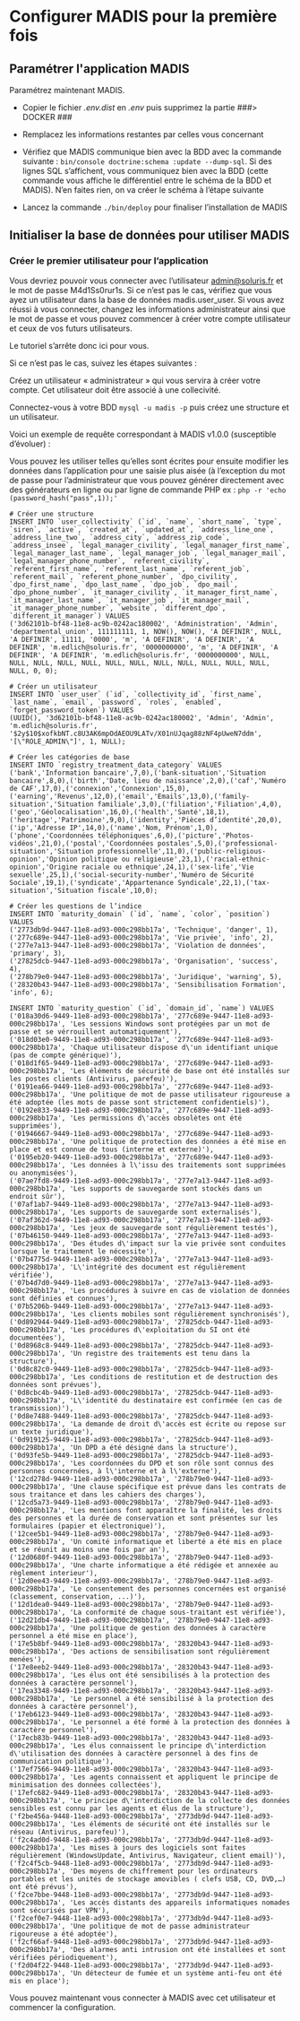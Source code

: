 Configurer MADIS pour la première fois
======================================

## Paramétrer l'application MADIS

Paramétrez maintenant MADIS.

- Copier le fichier *.env.dist* en *.env* puis supprimez la partie ###> DOCKER ### 

- Remplacez les informations restantes par celles vous concernant

- Vérifiez que MADIS communique bien avec la BDD avec la commande suivante : `bin/console doctrine:schema :update --dump-sql`.
Si des lignes SQL s’affichent, vous communiquez bien avec la BDD (cette commande vous affiche le différentiel entre le schéma de la BDD et MADIS). N’en faites rien, on va créer le schéma à l’étape suivante

- Lancez la commande `./bin/deploy`  pour finaliser l’installation de MADIS

 

## Initialiser la base de données pour utiliser MADIS

### Créer le premier utilisateur pour l’application

Vous devriez pouvoir vous connecter avec l’utilisateur [admin@soluris.fr](mailto:admin@soluris.fr)
et le mot de passe M4d1Ss0rur1s. Si ce n’est pas le cas, vérifiez que vous ayez un utilisateur dans
la base de données madis.user_user. Si vous avez réussi à vous connecter, changez les informations
administrateur ainsi que le mot de passe et vous pouvez commencer à créer votre compte utilisateur
et ceux de vos futurs utilisateurs.

Le tutoriel s’arrête donc ici pour vous.

 

Si ce n’est pas le cas, suivez les étapes suivantes : 

Créez un utilisateur « administrateur » qui vous servira à créer votre compte. Cet utilisateur doit être associé à une collecivité.

Connectez-vous à votre BDD `mysql -u madis -p` puis créez une structure et un utilisateur.

 

Voici un exemple de requête correspondant à MADIS v1.0.0 (susceptible d’évoluer) :

Vous pouvez les utiliser telles qu’elles sont écrites pour ensuite modifier les données dans l’application pour une saisie plus aisée (à l’exception du mot de passe pour l’administrateur que vous pouvez générer directement avec des générateurs en ligne ou par ligne de commande PHP ex : 
 `php -r 'echo (password_hash("pass",1));'`



```mysql
# Créer une structure
INSERT INTO `user_collectivity` (`id`, `name`, `short_name`, `type`, `siren`, `active`, `created_at`, `updated_at`, `address_line_one`, `address_line_two`, `address_city`, `address_zip_code`, `address_insee`, `legal_manager_civility`, `legal_manager_first_name`, `legal_manager_last_name`, `legal_manager_job`, `legal_manager_mail`, `legal_manager_phone_number`, `referent_civility`, `referent_first_name`, `referent_last_name`, `referent_job`, `referent_mail`, `referent_phone_number`, `dpo_civility`, `dpo_first_name`, `dpo_last_name`, `dpo_job`, `dpo_mail`, `dpo_phone_number`, `it_manager_civility`, `it_manager_first_name`, `it_manager_last_name`, `it_manager_job`, `it_manager_mail`, `it_manager_phone_number`, `website`, `different_dpo`, `different_it_manager`) VALUES
('3d62101b-bf48-11e8-ac9b-0242ac180002', 'Administration', 'Admin', 'departmental_union', 111111111, 1, NOW(), NOW(), 'A DEFINIR', NULL, 'A DEFINIR', 11111, '0000', 'm', 'A DEFINIR', 'A DEFINIR', 'A DEFINIR', 'm.edlich@soluris.fr', '0000000000', 'm', 'A DEFINIR', 'A DEFINIR', 'A DEFINIR', 'm.edlich@soluris.fr', '0000000000', NULL, NULL, NULL, NULL, NULL, NULL, NULL, NULL, NULL, NULL, NULL, NULL, NULL, 0, 0);

# Créer un utilisateur
INSERT INTO `user_user` (`id`, `collectivity_id`, `first_name`, `last_name`, `email`, `password`, `roles`, `enabled`, `forget_password_token`) VALUES
(UUID(), '3d62101b-bf48-11e8-ac9b-0242ac180002', 'Admin', 'Admin', 'm.edlich@soluris.fr', '$2y$10$xofkbNT.c8U3AK6mpOdAEOU9LATv/X01nUJqag88zNF4pUweN7ddm', '[\"ROLE_ADMIN\"]', 1, NULL);

# Créer les catégories de base
INSERT INTO `registry_treatment_data_category` VALUES ('bank','Information bancaire',7,0),('bank-situation','Situation bancaire',8,0),('birth','Date, lieu de naissance',2,0),('caf','Numéro de CAF',17,0),('connexion','Connexion',15,0),('earning','Revenus',12,0),('email','Emails',13,0),('family-situation','Situation familiale',3,0),('filiation','Filiation',4,0),('geo','Géolocalisation',16,0),('health','Santé',18,1),('heritage','Patrimoine',9,0),('identity','Pièces d’identité',20,0),('ip','Adresse IP',14,0),('name','Nom, Prénom',1,0),('phone','Coordonnées téléphoniques',6,0),('picture','Photos-vidéos',21,0),('postal','Coordonnées postales',5,0),('professional-situation','Situation professionnelle',11,0),('public-religious-opinion','Opinion politique ou religieuse',23,1),('racial-ethnic-opinion','Origine raciale ou ethnique',24,1),('sex-life','Vie sexuelle',25,1),('social-security-number','Numéro de Sécurité Sociale',19,1),('syndicate','Appartenance Syndicale',22,1),('tax-situation','Situation fiscale',10,0);

# Créer les questions de l’indice
INSERT INTO `maturity_domain` (`id`, `name`, `color`, `position`) VALUES
('2773db9d-9447-11e8-ad93-000c298bb17a', 'Technique', 'danger', 1),
('277c689e-9447-11e8-ad93-000c298bb17a', 'Vie privée', 'info', 2),
('277e7a13-9447-11e8-ad93-000c298bb17a', 'Violation de données', 'primary', 3),
('27825dcb-9447-11e8-ad93-000c298bb17a', 'Organisation', 'success', 4),
('278b79e0-9447-11e8-ad93-000c298bb17a', 'Juridique', 'warning', 5),
('28320b43-9447-11e8-ad93-000c298bb17a', 'Sensibilisation Formation', 'info', 6);

INSERT INTO `maturity_question` (`id`, `domain_id`, `name`) VALUES
('018a30d6-9449-11e8-ad93-000c298bb17a', '277c689e-9447-11e8-ad93-000c298bb17a', 'Les sessions Windows sont protégées par un mot de passe et se vérrouillent automatiquement'),
('018d03e0-9449-11e8-ad93-000c298bb17a', '277c689e-9447-11e8-ad93-000c298bb17a', 'Chaque utilisateur dispose d\'un identifiant unique (pas de compte générique)'),
('018d1f65-9449-11e8-ad93-000c298bb17a', '277c689e-9447-11e8-ad93-000c298bb17a', 'Les éléments de sécurité de base ont été installés sur les postes clients (Antivirus, parefeu)'),
('0191ea66-9449-11e8-ad93-000c298bb17a', '277c689e-9447-11e8-ad93-000c298bb17a', 'Une politique de mot de passe utilisateur rigoureuse a été adoptée (les mots de passe sont strictement confidentiels)'),
('0192e833-9449-11e8-ad93-000c298bb17a', '277c689e-9447-11e8-ad93-000c298bb17a', 'Les permissions d\'accès obsolètes ont été supprimées'),
('01946667-9449-11e8-ad93-000c298bb17a', '277c689e-9447-11e8-ad93-000c298bb17a', 'Une politique de protection des données a été mise en place et est connue de tous (interne et externe)'),
('0195eb20-9449-11e8-ad93-000c298bb17a', '277c689e-9447-11e8-ad93-000c298bb17a', 'Les données à l\'issu des traitements sont supprimées ou anonymisées'),
('07ae7fd8-9449-11e8-ad93-000c298bb17a', '277e7a13-9447-11e8-ad93-000c298bb17a', 'Les supports de sauvegarde sont stockés dans un endroit sûr'),
('07af1ab7-9449-11e8-ad93-000c298bb17a', '277e7a13-9447-11e8-ad93-000c298bb17a', 'Les supports de sauvegarde sont externalisés'),
('07af362d-9449-11e8-ad93-000c298bb17a', '277e7a13-9447-11e8-ad93-000c298bb17a', 'Les jeux de sauvegarde sont régulièrement testés'),
('07b46150-9449-11e8-ad93-000c298bb17a', '277e7a13-9447-11e8-ad93-000c298bb17a', 'Des études d\'impact sur la vie privée sont conduites lorsque le traitement le nécessite'),
('07b4775d-9449-11e8-ad93-000c298bb17a', '277e7a13-9447-11e8-ad93-000c298bb17a', 'L\'intégrité des document est régulièrement vérifiée'),
('07b4d7d0-9449-11e8-ad93-000c298bb17a', '277e7a13-9447-11e8-ad93-000c298bb17a', 'Les procédures à suivre en cas de violation de données sont définies et connues'),
('07b5206b-9449-11e8-ad93-000c298bb17a', '277e7a13-9447-11e8-ad93-000c298bb17a', 'Les clients mobiles sont régulièrement synchronisés'),
('0d892944-9449-11e8-ad93-000c298bb17a', '27825dcb-9447-11e8-ad93-000c298bb17a', 'Les procédures d\'exploitation du SI ont été documentées'),
('0d8968c8-9449-11e8-ad93-000c298bb17a', '27825dcb-9447-11e8-ad93-000c298bb17a', 'Un registre des traitements est tenu dans la structure'),
('0d8c82c0-9449-11e8-ad93-000c298bb17a', '27825dcb-9447-11e8-ad93-000c298bb17a', 'Les conditions de restitution et de destruction des données sont prévues'),
('0d8cbc4b-9449-11e8-ad93-000c298bb17a', '27825dcb-9447-11e8-ad93-000c298bb17a', 'L\'identité du destinataire est confirmée (en cas de transmission)'),
('0d8e7488-9449-11e8-ad93-000c298bb17a', '27825dcb-9447-11e8-ad93-000c298bb17a', 'La demande de droit d\'accès est écrite ou repose sur un texte juridique'),
('0d919125-9449-11e8-ad93-000c298bb17a', '27825dcb-9447-11e8-ad93-000c298bb17a', 'Un DPD a été désigné dans la structure'),
('0d93fe5b-9449-11e8-ad93-000c298bb17a', '27825dcb-9447-11e8-ad93-000c298bb17a', 'Les coordonnées du DPD et son rôle sont connus des personnes concernées, à l\'interne et à l\'externe'),
('12cd278d-9449-11e8-ad93-000c298bb17a', '278b79e0-9447-11e8-ad93-000c298bb17a', 'Une clause spécifique est prévue dans les contrats de sous traitance et dans les cahiers des charges'),
('12cd5a73-9449-11e8-ad93-000c298bb17a', '278b79e0-9447-11e8-ad93-000c298bb17a', 'Les mentions font apparaître la finalité, les droits des personnes et la durée de conservation et sont présentes sur les formulaires (papier et électronique)'),
('12cee5b1-9449-11e8-ad93-000c298bb17a', '278b79e0-9447-11e8-ad93-000c298bb17a', 'Un comité informatique et liberté a été mis en place et se réunit au moins une fois par an'),
('12d0680f-9449-11e8-ad93-000c298bb17a', '278b79e0-9447-11e8-ad93-000c298bb17a', 'Une charte informatique a été rédigée et annexée au règlement interieur'),
('12d0ee43-9449-11e8-ad93-000c298bb17a', '278b79e0-9447-11e8-ad93-000c298bb17a', 'Le consentement des personnes concernées est organisé (classement, conservation, ...)'),
('12d1dea0-9449-11e8-ad93-000c298bb17a', '278b79e0-9447-11e8-ad93-000c298bb17a', 'La conformité de chaque sous-traitant est vérifiée'),
('12d21db4-9449-11e8-ad93-000c298bb17a', '278b79e0-9447-11e8-ad93-000c298bb17a', 'Une politique de gestion des données à caractère personnel a été mise en place'),
('17e5b8bf-9449-11e8-ad93-000c298bb17a', '28320b43-9447-11e8-ad93-000c298bb17a', 'Des actions de sensibilisation sont régulièrement menées'),
('17e8eeb2-9449-11e8-ad93-000c298bb17a', '28320b43-9447-11e8-ad93-000c298bb17a', 'Les élus ont été sensibilisés à la protection des données à caractère personnel'),
('17ea3348-9449-11e8-ad93-000c298bb17a', '28320b43-9447-11e8-ad93-000c298bb17a', 'Le personnel a été sensibilisé à la protection des données à caractère personnel'),
('17eb6123-9449-11e8-ad93-000c298bb17a', '28320b43-9447-11e8-ad93-000c298bb17a', 'Le personnel a été formé à la protection des données à caractère personnel'),
('17ecb83b-9449-11e8-ad93-000c298bb17a', '28320b43-9447-11e8-ad93-000c298bb17a', 'Les élus connaissent le principe d\'interdiction d\'utilisation des données à caractère personnel à des fins de communication politique'),
('17ef7566-9449-11e8-ad93-000c298bb17a', '28320b43-9447-11e8-ad93-000c298bb17a', 'Les agents connaissent et appliquent le principe de minimisation des données collectées'),
('17efc682-9449-11e8-ad93-000c298bb17a', '28320b43-9447-11e8-ad93-000c298bb17a', 'Le principe d\'interdiction de la collecte des données sensibles est connu par les agents et élus de la structure'),
('f2be456a-9448-11e8-ad93-000c298bb17a', '2773db9d-9447-11e8-ad93-000c298bb17a', 'Les éléments de sécurité ont été installés sur le réseau (Antivirus, parefeu)'),
('f2c4ad0d-9448-11e8-ad93-000c298bb17a', '2773db9d-9447-11e8-ad93-000c298bb17a', 'Les mises à jours des logiciels sont faites régulièrement (WindowsUpdate, Antivirus, Navigateur, client email)'),
('f2c4f5cb-9448-11e8-ad93-000c298bb17a', '2773db9d-9447-11e8-ad93-000c298bb17a', 'Des moyens de chiffrement pour les ordinateurs portables et les unités de stockage amovibles ( clefs USB, CD, DVD,…) ont été prévus'),
('f2ce7bbe-9448-11e8-ad93-000c298bb17a', '2773db9d-9447-11e8-ad93-000c298bb17a', 'Les accès distants des appareils informatiques nomades sont sécurisés par VPN'),
('f2cef0e7-9448-11e8-ad93-000c298bb17a', '2773db9d-9447-11e8-ad93-000c298bb17a', 'Une politique de mot de passe administrateur rigoureuse a été adoptée'),
('f2cf66af-9448-11e8-ad93-000c298bb17a', '2773db9d-9447-11e8-ad93-000c298bb17a', 'Des alarmes anti intrusion ont été installées et sont vérifiées périodiquement'),
('f2d04f22-9448-11e8-ad93-000c298bb17a', '2773db9d-9447-11e8-ad93-000c298bb17a', 'Un détecteur de fumée et un système anti-feu ont été mis en place');

```

Vous pouvez maintenant vous connecter à MADIS avec cet utilisateur et commencer la configuration.
